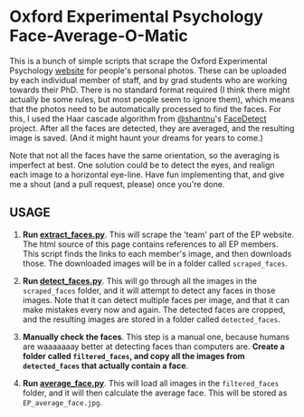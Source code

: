 Oxford Experimental Psychology Face-Average-O-Matic
===================================================

This is a bunch of simple scripts that scrape the Oxford
Experimental Psychology [website](http://www.psy.ox.ac.uk/team) for people's personal photos.
These can be uploaded by each individual member of staff, and by
grad students who are working towards their PhD. There is no
standard format required (I think there might actually be some
rules, but most people seem to ignore them), which means that the
photos need to be automatically processed to find the faces. For
this, I used the Haar cascade algorithm from [@shantnu](https://github.com/shantnu)'s
[FaceDetect](https://github.com/shantnu/FaceDetect) project. After all the faces are detected, they are
averaged, and the resulting image is saved. (And it might haunt
your dreams for years to come.)

Note that not all the faces have the same orientation, so the
averaging is imperfect at best. One solution could be to detect
the eyes, and realign each image to a horizontal eye-line. Have
fun implementing that, and give me a shout (and a pull request,
please) once you're done.


USAGE
-----

1) **Run [extract_faces.py](https://github.com/esdalmaijer/average_face/blob/master/extract_faces.py)**. This will scrape the 'team' part of
the EP website. The html source of this page contains references
to all EP members. This script finds the links to each member's
image, and then downloads those. The downloaded images will be in
a folder called `scraped_faces`.

2) **Run [detect_faces.py](https://github.com/esdalmaijer/average_face/blob/master/detect_faces.py)**. This will go through all the images in
the `scraped_faces` folder, and it will attempt to detect any
faces in those images. Note that it can detect multiple faces per
image, and that it can make mistakes every now and again. The
detected faces are cropped, and the resulting images are stored
in a folder called `detected_faces`.

3) **Manually check the faces**. This step is a manual one, because
humans are waaaaaaay better at detecting faces than computers
are. **Create a folder called `filtered_faces`, and copy all the
images from `detected_faces` that actually contain a face**.

4) **Run [average_face.py](https://github.com/esdalmaijer/average_face/blob/master/average_faces.py)**. This will load all images in the
`filtered_faces` folder, and it will then calculate the average
face. This will be stored as `EP_average_face.jpg`.
